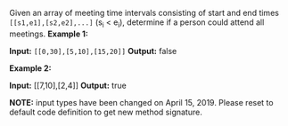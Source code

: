 Given an array of meeting time intervals consisting of start and end times <code>[[s1,e1],[s2,e2],...]</code> (s<sub>i</sub> < e<sub>i</sub>), determine if a person could attend all meetings.
<b>Example 1:</b>

<b>Input:</b> <code>[[0,30],[5,10],[15,20]]</code>
<b>Output:</b> false

<b>Example 2:</b>

<b>Input:</b> [[7,10],[2,4]]
<b>Output:</b> true

<strong>NOTE:</strong> input types have been changed on April 15, 2019. Please reset to default code definition to get new method signature.
